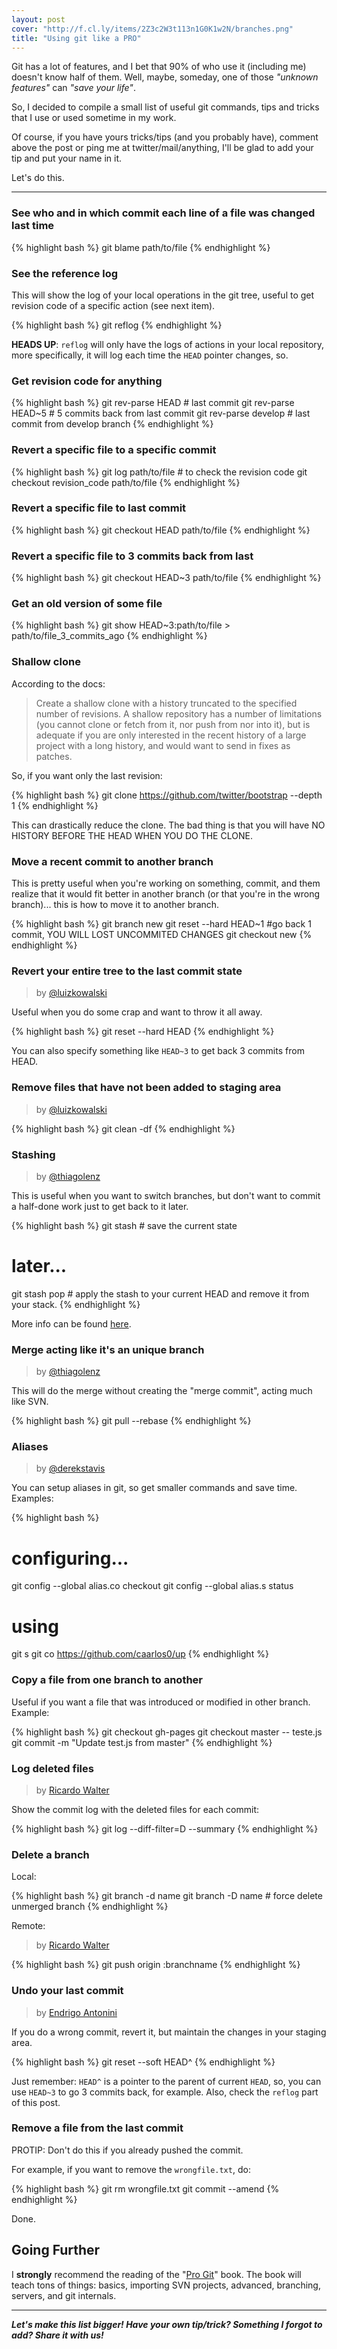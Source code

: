 ```yaml
---
layout: post
cover: "http://f.cl.ly/items/2Z3c2W3t113n1G0K1w2N/branches.png"
title: "Using git like a PRO"
---
```


Git has a lot of features, and I bet that 90% of who use it (including me)
doesn't know half of them. Well, maybe, someday, one of those _"unknown features"_
can _"save your life"_.

So, I decided to compile a small list of useful git commands, tips and tricks
that I use or used sometime in my work.

Of course, if you have yours tricks/tips (and you probably have), comment above
the post or ping me at twitter/mail/anything, I'll be glad to add your tip and
put your name in it.

Let's do this.

----------


### See who and in which commit each line of a file was changed last time

{% highlight bash %}
git blame path/to/file
{% endhighlight %}

### See the reference log

This will show the log of your local operations in the git tree, useful to get
revision code of a specific action (see next item).

{% highlight bash %}
git reflog
{% endhighlight %}

**HEADS UP**: `reflog` will only have the logs of actions in your local repository,
more specifically, it will log each time the `HEAD` pointer changes, so.


### Get revision code for anything

{% highlight bash %}
git rev-parse HEAD # last commit
git rev-parse HEAD~5 # 5 commits back from last commit
git rev-parse develop # last commit from develop branch
{% endhighlight %}

### Revert a specific file to a specific commit

{% highlight bash %}
git log path/to/file # to check the revision code
git checkout revision_code path/to/file
{% endhighlight %}

### Revert a specific file to last commit

{% highlight bash %}
git checkout HEAD path/to/file
{% endhighlight %}

### Revert a specific file to 3 commits back from last

{% highlight bash %}
git checkout HEAD~3 path/to/file
{% endhighlight %}

### Get an old version of some file

{% highlight bash %}
git show HEAD~3:path/to/file > path/to/file_3_commits_ago
{% endhighlight %}

### Shallow clone

According to the docs:

> Create a shallow clone with a history truncated to the specified number of
revisions. A shallow repository has a number of limitations (you cannot clone
or fetch from it, nor push from nor into it), but is adequate if you are only
interested in the recent history of a large project with a long history, and
would want to send in fixes as patches.

So, if you want only the last revision:

{% highlight bash %}
git clone https://github.com/twitter/bootstrap --depth 1
{% endhighlight %}

This can drastically reduce the clone. The bad thing is that you will have NO
HISTORY BEFORE THE HEAD WHEN YOU DO THE CLONE.

### Move a recent commit to another branch

This is pretty useful when you're working on something, commit, and them
realize that it would fit better in another branch (or that you're in the
wrong branch)... this is how to move it to another branch.

{% highlight bash %}
git branch new
git reset --hard HEAD~1 #go back 1 commit, YOU WILL LOST UNCOMMITED CHANGES
git checkout new
{% endhighlight %}

### Revert your entire tree to the last commit state
> by [@luizkowalski](https://github.com/luizkowalski)

Useful when you do some crap and want to throw it all away.

{% highlight bash %}
git reset --hard HEAD
{% endhighlight %}

You can also specify something like `HEAD~3` to get back 3 commits from HEAD.


### Remove files that have not been added to staging area
> by [@luizkowalski](https://github.com/luizkowalski)

{% highlight bash %}
git clean -df
{% endhighlight %}


### Stashing

> by [@thiagolenz](https://github.com/thiagolenz)

This is useful when you want to switch branches, but don't want to commit a
half-done work just to get back to it later.

{% highlight bash %}
git stash # save the current state
# later...
git stash pop # apply the stash to your current HEAD and remove it from your stack.
{% endhighlight %}

More info can be found [here](http://git-scm.com/book/en/Git-Tools-Stashing).

### Merge acting like it's an unique branch

> by [@thiagolenz](https://github.com/thiagolenz)

This will do the merge without creating the "merge commit", acting
much like SVN.

{% highlight bash %}
git pull --rebase
{% endhighlight %}

### Aliases

> by [@derekstavis](https://github.com/derekstavis)

You can setup aliases in git, so get smaller commands and save time. Examples:

{% highlight bash %}
# configuring...
git config --global alias.co checkout
git config --global alias.s status

# using
git s
git co https://github.com/caarlos0/up
{% endhighlight %}

### Copy a file from one branch to another

Useful if you want a file that was introduced or modified in other branch. Example:

{% highlight bash %}
git checkout gh-pages
git checkout master -- teste.js
git commit -m "Update test.js from master"
{% endhighlight %}

### Log deleted files

> by [Ricardo Walter](https://twitter.com/ricardo_walter)

Show the commit log with the deleted files for each commit:

{% highlight bash %}
git log --diff-filter=D --summary
{% endhighlight %}

### Delete a branch

Local:

{% highlight bash %}
git branch -d name
git branch -D name # force delete unmerged branch
{% endhighlight %}

Remote:

> by [Ricardo Walter](https://twitter.com/ricardo_walter)

{% highlight bash %}
git push origin :branchname
{% endhighlight %}

### Undo your last commit

> by [Endrigo Antonini](https://github.com/antonini)

If you do a wrong commit, revert it, but maintain the changes in your staging
area.

{% highlight bash %}
git reset --soft HEAD^
{% endhighlight %}

Just remember: `HEAD^` is a pointer to the parent of current `HEAD`, so, you
can use `HEAD~3` to go 3 commits back, for example. Also, check the `reflog`
part of this post.

### Remove a file from the last commit

PROTIP: Don't do this if you already pushed the commit.

For example, if you want to remove the `wrongfile.txt`, do:

{% highlight bash %}
git rm wrongfile.txt
git commit --amend
{% endhighlight %}

Done.

## Going Further

I **strongly** recommend the reading of the "[Pro Git][book]" book. The book
will teach tons of things: basics, importing SVN projects, advanced,
branching, servers, and git internals.

[book]: http://amzn.to/15EiEwD

---

***Let's make this list bigger! Have your own tip/trick? Something I forgot to add?
Share it with us!***
